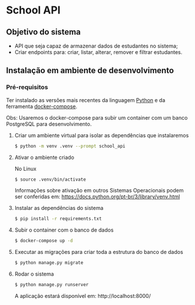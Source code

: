# School API

## Objetivo do sistema
* API que seja capaz de armazenar dados de estudantes no sistema;
* Criar endpoints para: criar, listar, alterar, remover e filtrar estudantes.

## Instalação em ambiente de desenvolvimento

### Pré-requisitos
Ter instalado as versões mais recentes da linguagem [Python](https://www.python.org/downloads/) e da ferramenta [docker-compose](https://docs.docker.com/compose/install/).

Obs: Usaremos o docker-compose para subir um container com um banco PostgreSQL para desenvolvimento.

1. Criar um ambiente virtual para isolar as dependências que instalaremos

    ```bash
    $ python -m venv .venv --prompt school_api
    ```

2. Ativar o ambiente criado

    No Linux
    ```bash
    $ source .venv/bin/activate
    ```

    Informações sobre ativação em outros Sistemas Operacionais podem ser conferidas em: https://docs.python.org/pt-br/3/library/venv.html


3. Instalar as dependências do sistema

    ```bash
    $ pip install -r requirements.txt
    ```

4. Subir o container com o banco de dados

    ```bash
    $ docker-compose up -d
    ```

5. Executar as migrações para criar toda a estrutura do banco de dados

    ```bash
    $ python manage.py migrate
    ```

6. Rodar o sistema

    ```bash
    $ python manage.py runserver
    ```
    A aplicação estará disponível em: http://localhost:8000/

